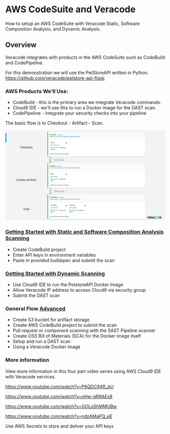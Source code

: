 # AWS CodeSuite and Veracode

How to setup an AWS CodeSuite with Veracode Static, Software Composition Analysis, and Dynamic Analysis.

## Overview
Veracode integrates with products in the AWS CodeSuite such as CodeBuild and CodePipeline.

For this demonstration we will use the PetStoreAPI written in Python.  
https://github.com/veracode/petstore-api-flask

### AWS Products We’ll Use:

* CodeBuild - this is the primary area we integrate Veracode commands. 
* Cloud9 IDE - we'll use this to run a Docker image for the DAST scan.
* CodePipeline - integrate your security checks into your pipeline

The basic flow is to Checkout - Artifact - Scan.

![AWS Code](images/CheckoutArtifactScan.png)

### [Getting Started with Static and Software Composition Analysis Scanning ](1_SAST_SCA_PolicyScan)
* Create CodeBuild project
* Enter API keys in environment variables
* Paste in provided buildspec and submit the scan

### [Getting Started with Dynamic Scanning ](2_DAST)
* Use Cloud9 IDE to run the PetstoreAPI Docker Image
* Allow Veracode IP address to access Cloud9 via security group
* Submit the DAST scan

### General Flow [Advanced](Advanced)
* Create S3 bucket for artifact storage
* Create AWS CodeBuild project to submit the scan
* Pull request or component scanning with the SAST Pipeline scanner
* Create OSS Bill of Materials (SCA) for the Docker image itself
* Setup and run a DAST scan
* Using a Veracode Docker image

### More information
View more information in this four part video series using AWS Cloud9 IDE with Veracode services.

https://www.youtube.com/watch?v=P6QDC94R_bU

https://www.youtube.com/watch?v=oHw-qR9AEx8

https://www.youtube.com/watch?v=GOLoShMMUBw

https://www.youtube.com/watch?v=ndzAMaPQ_eE


Use AWS Secrets to store and deliver your API keys